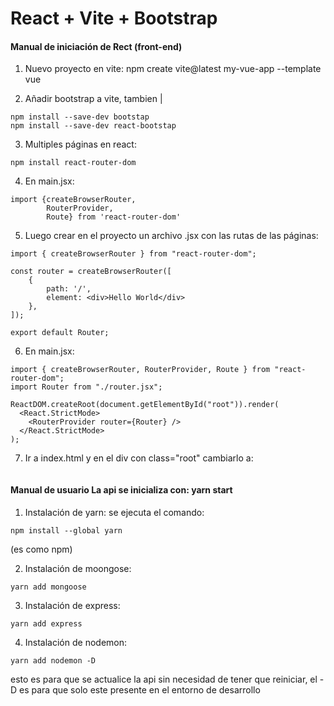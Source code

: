 # React + Vite + Bootstrap

#### Manual de iniciación de Rect (front-end)

1. Nuevo proyecto en vite:
   npm create vite@latest my-vue-app --template vue

2. Añadir bootstrap a vite, tambien |

```
npm install --save-dev bootstap
npm install --save-dev react-bootstap
```

3. Multiples páginas en react:

```
npm install react-router-dom
```

4. En main.jsx:

```
import {createBrowserRouter,
        RouterProvider,
        Route} from 'react-router-dom'
```

5. Luego crear en el proyecto un archivo .jsx con las rutas de las páginas:

```
import { createBrowserRouter } from "react-router-dom";

const router = createBrowserRouter([
    {
        path: '/',
        element: <div>Hello World</div>
    },
]);

export default Router;
```

6. En main.jsx:

```
import { createBrowserRouter, RouterProvider, Route } from "react-router-dom";
import Router from "./router.jsx";

ReactDOM.createRoot(document.getElementById("root")).render(
  <React.StrictMode>
    <RouterProvider router={Router} />
  </React.StrictMode>
);
```

7. Ir a index.html y en el div con class="root" cambiarlo a:

```<div id="root" style="width: 100%; height: 100%;"></div>

```

#### Manual de usuario La api se inicializa con: yarn start

1. Instalación de yarn: se ejecuta el comando:

```
npm install --global yarn
```

(es como npm)

2. Instalación de moongose:

```
yarn add mongoose
```

3. Instalación de express:

```
yarn add express
```

4. Instalación de nodemon:

```
yarn add nodemon -D
```

esto es para que se actualice la api sin necesidad de tener que reiniciar, el -D es para que solo este presente en el entorno de desarrollo
